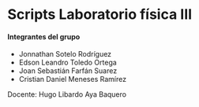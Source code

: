 ﻿# Scripts Laboratorio física III

#### Integrantes del grupo 

- Jonnathan Sotelo Rodríguez 
- Edson Leandro Toledo Ortega
- Joan Sebastián Farfán Suarez
- Cristian Daniel Meneses Ramírez

Docente: Hugo Libardo Aya Baquero
